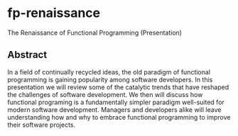 # fp-renaissance
The Renaissance of Functional Programming (Presentation)

## Abstract

In a field of continually recycled ideas, the old paradigm of functional programming is gaining popularity among software developers.
In this presentation we will review some of the catalytic trends that have reshaped the challenges of software development.
We then will discuss how functional programing is a fundamentally simpler paradigm well-suited for modern software development.
Managers and developers alike will leave understanding how and why to embrace functional programming to improve their software projects.
